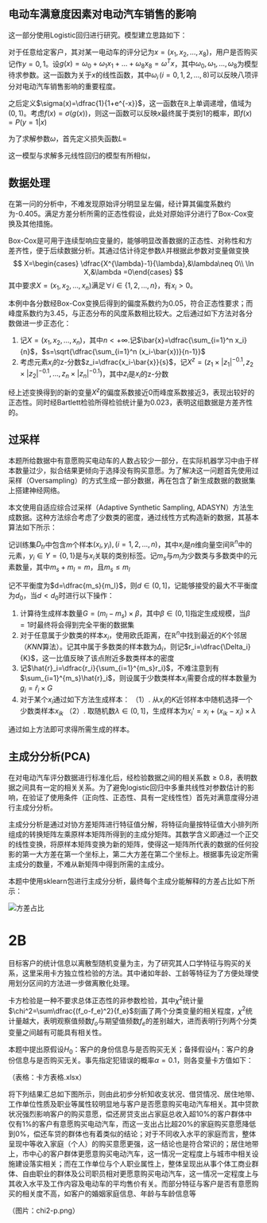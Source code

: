 ## 电动车满意度因素对电动汽车销售的影响

这一部分使用Logistic回归进行研究。模型建立思路如下：

对于任意给定客户，其对某一电动车的评分记为$x=(x_1,x_2,\ldots,x_8)$，用户是否购买记作$y={0,1}$。设$g(x)=\omega_0+\omega_1x_1+\ldots+\omega_8x_8=\omega^Tx$，其中$\omega_0,\omega_1,\ldots,\omega_8$为模型待求参数。这一函数为关于$x$的线性函数，其中$\omega_i\,(i=0,1,2,\ldots,8)$可以反映八项评分对电动汽车销售影响的重要程度。

之后定义$\sigma(x)=\dfrac{1}{1+e^{-x}}$，这一函数在$\mathbb{R}$上单调递增，值域为$(0,1)$。考虑$f(x)=\sigma(g(x))$，则这一函数可以反映$x$最终属于类别$1$的概率，即$f(x)=P(y=1|x)$

为了求解参数$\omega$，首先定义损失函数$L=$

这一模型与求解多元线性回归的模型有所相似，

## 数据处理

在第一问的分析中，不难发现原始评分明显呈左偏，经计算其偏度系数约为-0.405。满足方差分析所需的正态性假设，此处对原始评分进行了Box-Cox变换及其他措施。

Box-Cox是可用于连续型响应变量的，能够明显改善数据的正态性、对称性和方差齐性，便于后续数据分析。其通过估计待定参数$\lambda$并根据此参数对变量做变换
$$
X=\begin{cases}
\dfrac{X^{\lambda}-1}{\lambda},&\lambda\neq 0\\
\ln X,&\lambda =0\end{cases}
$$
其中要求$X=(x_1,x_2,\ldots,x_n)$满足$\forall i \in\{1,2,\ldots,n\}$，有$x_i>0$。

本例中各分数经Box-Cox变换后得到的偏度系数约为0.05，符合正态性要求；而峰度系数约为3.45，与正态分布的风度系数相比较大。之后通过如下方法对各分数做进一步正态化：

1. 记$X=(x_1,x_2,\ldots,x_n)$，其中$n<+\infty$.记$\bar{x}=\dfrac{\sum_{i=1}^n x_i}{n}$，$s=\sqrt{\dfrac{\sum_{i=1}^n (x_i-\bar{x})}{n-1}}$
2. 考虑元素$x_i$的z-分数$z_i=\dfrac{x_i-\bar{x}}{s}$，记$X^z=(z_1\times |z_1|^{-0.1},z_2\times |z_2|^{-0.1},\ldots,z_n\times |z_n|^{-0.1})$，其中$z_i$是$x_i$的z-分数

经上述变换得到的新的变量$X^z$的偏度系数接近0而峰度系数接近3，表现出较好的正态性。同时经Bartlett检验所得检验统计量为0.023，表明这组数据是方差齐性的。

## 过采样

本题所给数据中有意愿购买电动车的人数占较少一部分，在实际机器学习中由于样本数量过少，拟合结果更倾向于选择没有购买意愿。为了解决这一问题首先使用过采样（Oversampling）的方式生成一部分数据，再在包含了新生成数据的数据集上搭建神经网络。

本文使用自适应综合过采样（Adaptive Synthetic Sampling, ADASYN）方法生成数据。这种方法综合考虑了少数类的密度，通过线性方式构造新的数据，其基本算法如下所示：

记训练集$D_{tr}$中包含$m$个样本$(x_i,y_i),(i=1,2,\ldots,n)$，其中$x_i$是$n$维向量空间$\mathbb{R}^n$中的元素，$y_i\in Y=\{0,1\}$是与$x_i$关联的类别标签。记$m_s$与$m_l$为少数类与多数类中的元素数量，其中$m_s+m_l=m$，且$m_s\leqslant m_l$

记不平衡度为$d=\dfrac{m_s}{m_l}$，则$d\in(0,1]$，记能够接受的最大不平衡度为$d_0$，当$d<d_0$时进行以下操作：

1. 计算待生成样本数量$G=(m_l-m_s)\times\beta$，其中$\beta\in(0,1]$指定生成规模，当$\beta=1$时最终将会得到完全平衡的数据集
2. 对于任意属于少数类的样本$x_i$，使用欧氏距离，在$\mathbb{R}^n$中找到最近的$K$个邻居（$KNN$算法）。记其中属于多数类的样本数为$\Delta_i$，则记$r_i=\dfrac{\Delta_i}{K}$，这一比值反映了该点附近多数类样本的密度
3. 记$\hat{r}_i=\dfrac{r_i}{\sum_{i=1}^{m_s}r_i}$，不难注意到有$\sum_{i=1}^{m_s}\hat{r}_i$，则设属于少数类样本$x_i$需要合成的样本数量为$g_i=\hat{r}_i\times G$
4. 对于某个$x_i$通过如下方法生成样本：
（1）. 从$x_i$的$K$近邻样本中随机选择一个少数类样本$x_{ik}$
（2）. 取随机数$\lambda\in(0,1]$，生成样本为$x_i'=x_i+(x_{ik}-x_i)\times\lambda$

通过如上方法即可求得所需生成的样本。

## 主成分分析(PCA)

在对电动汽车评分数据进行标准化后，经检验数据之间的相关系数$\geqslant0.8$，表明数据之间具有一定的相关关系。为了避免logistic回归中多重共线性对参数估计的影响，在验证了使用条件（正向性、正态性、具有一定线性性）首先对满意度得分进行主成分分析。

主成分分析是通过对协方差矩阵进行特征值分解，将特征向量按特征值大小排列所组成的转换矩阵左乘原样本矩阵所得到的主成分矩阵。其数学含义即通过一个正交的线性变换，将原样本矩阵变换为新的矩阵，使得这一矩阵所代表的数据的任何投影的第一大方差在第一个坐标上，第二大方差在第二个坐标上。根据事先设定所需主成分的数量，不难从新矩阵中得到所需的主成分。

本题中使用sklearn包进行主成分分析，最终每个主成分能解释的方差占比如下所示：

![方差占比](D:\Files\课程\数学建模\华数杯20210805\代码\Fig\方差解释.png)

# 2B

目标客户的统计信息以离散型随机变量为主，为了研究其人口学特征与购买的关系，这里采用卡方独立性检验的方法。其中诸如年龄、工龄等特征为了方便处理使用划分区间的方法进一步做离散化处理。

卡方检验是一种不要求总体正态性的非参数检验，其中$\chi^2$统计量$\chi^2=\sum\dfrac{(f_o-f_e)^2}{f_e}$刻画了两个分类变量的相关程度，$\chi^2$统计量越大，表明观察值频数$f_o$与期望值频数$f_e$的差别越大，进而表明行列两个分类变量之间越有可能具有相关性。

本题中提出原假设$H_0$：客户的身份信息与是否购买无关；备择假设$H_1$：客户的身份信息与是否购买无关。事先指定犯错误的概率$\alpha=0.1$，则各变量卡方值如下：

（表格：卡方表格.xlsx）

将下列结果汇总如下图所示，则由此初步分析知收支状况、借贷情况、居住地带、工作单位性质及职业等属性较明显地与客户是否愿意购买电动汽车相关。其中贷款状况强烈影响客户的购买意愿，偿还房贷支出占家庭总收入超10%的客户群体中仅有1%的客户有意愿购买电动汽车，而这一支出占比超20%的家庭购买意愿降低到0%，偿还车贷的群体也有着类似的结论；对于不同收入水平的家庭而言，整体呈现中等收入家庭（个人）的购买意愿更强，这一结论也是符合常识的；居住地带上，市中心的客户群体更愿意购买电动汽车，这一情况一定程度上与城市中相关设施建设落实相关；而在工作单位与个人职业属性上，整体呈现出从事个体工商业群体、自由职业的群体及公司职员相对更愿意购买电动汽车，这一情况一定程度上与其收入水平及工作内容及电动车的平均售价有关。而部分特征与客户是否有意愿购买的相关度不高，如客户的婚姻家庭信息、年龄与车龄信息等

（图片：chi2-p.png）